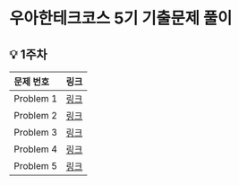 # 우아한테크코스 5기 기출문제 풀이

## 💡 1주차
| 문제 번호 | 링크 |
| :-- | :--: |
| Problem 1 | [링크](https://github.com/Jihyun3478/java-onboarding-practice/blob/Jihyun3478/src/main/java/onboarding/Problem1.java) |
| Problem 2 | [링크](https://github.com/Jihyun3478/java-onboarding-practice/blob/Jihyun3478/src/main/java/onboarding/Problem2.java) |
| Problem 3 | [링크](https://github.com/Jihyun3478/java-onboarding-practice/blob/Jihyun3478/src/main/java/onboarding/Problem3.java) |
| Problem 4 | [링크](https://github.com/Jihyun3478/java-onboarding-practice/blob/Jihyun3478/src/main/java/onboarding/Problem4.java) |
| Problem 5 | [링크](https://github.com/Jihyun3478/java-onboarding-practice/blob/Jihyun3478/src/main/java/onboarding/Problem5.java) |
